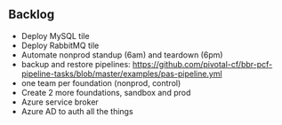 ## Backlog

- Deploy MySQL tile
- Deploy RabbitMQ tile
- Automate nonprod standup (6am) and teardown (6pm)
- backup and restore pipelines: https://github.com/pivotal-cf/bbr-pcf-pipeline-tasks/blob/master/examples/pas-pipeline.yml
- one team per foundation (nonprod, control)
- Create 2 more foundations, sandbox and prod
- Azure service broker
- Azure AD to auth all the things